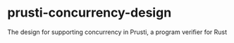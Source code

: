 # prusti-concurrency-design
The design for supporting concurrency in Prusti, a program verifier for Rust
